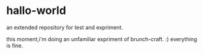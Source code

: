 # hallo-world
an extended repository for test and expriment.

this moment,i'm doing an unfamiliar expriment of brunch-craft. :) everything is fine.
